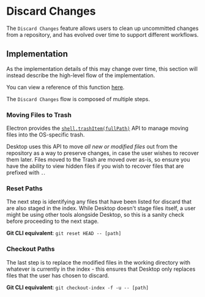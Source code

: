 # Discard Changes

The `Discard Changes` feature allows users to clean up uncommitted changes from
a repository, and has evolved over time to support different workflows.

## Implementation

As the implementation details of this may change over time, this section will
instead describe the high-level flow of the implementation.

You can view a reference of this function [here](https://github.com/xixu-me/git-desktop/blob/2b111155914cb44824b39ee197deed23bb825a1a/app/src/lib/stores/git-store.ts#L1066).

The `Discard Changes` flow is composed of multiple steps.

### Moving Files to Trash

Electron provides the [`shell.trashItem(fullPath)`](https://www.electronjs.org/docs/api/shell#shelltrashitempath)
API to manage moving files into the OS-specific trash.

Desktop uses this API to move _all new or modified files_ out from the
repository as a way to preserve changes, in case the user wishes to recover
them later. Files moved to the Trash are moved over as-is, so ensure you have
the ability to view hidden files if you wish to recover files that are prefixed
with `.`.

### Reset Paths

The next step is identifying any files that have been listed for discard that
are also staged in the index. While Desktop doesn't stage files itself, a user
might be using other tools alongside Desktop, so this is a sanity check before
proceeding to the next stage.

**Git CLI equivalent**: `git reset HEAD -- [path]`

### Checkout Paths

The last step is to replace the modified files in the working directory with
whatever is currently in the index - this ensures that Desktop only replaces
files that the user has chosen to discard.

**Git CLI equivalent**: `git checkout-index -f -u -- [path]`
